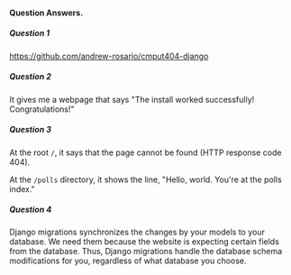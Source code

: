 #### Question Answers.

##### Question 1
https://github.com/andrew-rosario/cmput404-django

##### Question 2
It gives me a webpage that says "The install worked successfully! Congratulations!"

##### Question 3
At the root ```/```, it says that the page cannot be found (HTTP response code 404).

At the ```/polls``` directory, it shows the line, "Hello, world. You're at the polls index."

##### Question 4
Django migrations synchronizes the changes by your models to your database. We need them because the website is expecting certain fields from the database. Thus, Django migrations handle the database schema modifications for you, regardless of what database you choose.